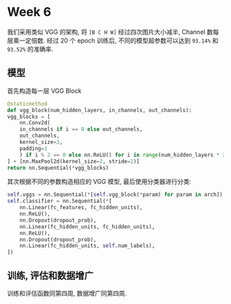 # Week 6

我们采用类似 VGG 的架构, 将 `[B C H W]` 经过四次图片大小减半, Channel 数每层乘一定倍数. 经过 20 个 epoch 训练后, 不同的模型超参数可以达到 `93.14%` 和 `93.52%` 的准确率.

## 模型

首先构造每一层 VGG Block
```python
@staticmethod
def vgg_block(num_hidden_layers, in_channels, out_channels):
vgg_blocks = [
    nn.Conv2d(
	in_channels if i == 0 else out_channels,
	out_channels,
	kernel_size=3,
	padding=1
    ) if i % 2 == 0 else nn.ReLU() for i in range(num_hidden_layers * 2)
] + [nn.MaxPool2d(kernel_size=2, stride=2)]
return nn.Sequential(*vgg_blocks)

```

其次根据不同的参数构造相应的 VGG 模型, 最后使用分类器进行分类:
```python
self.vggs = nn.Sequential(*[self.vgg_block(*param) for param in arch])
self.classifier = nn.Sequential(*[
    nn.Linear(fc_features, fc_hidden_units),
    nn.ReLU(),
    nn.Dropout(dropout_prob),
    nn.Linear(fc_hidden_units, fc_hidden_units),
    nn.ReLU(),
    nn.Dropout(dropout_prob),
    nn.Linear(fc_hidden_units, self.num_labels),
])
```

## 训练, 评估和数据增广

训练和评估函数同第四周, 数据增广同第四周.
